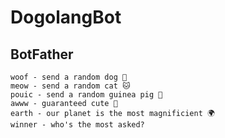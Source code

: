 # DogolangBot

## BotFather

```
woof - send a random dog 🐶
meow - send a random cat 🐱
pouic - send a random guinea pig 🐹
awww - guaranteed cute 🥰
earth - our planet is the most magnificient 🌍
winner - who's the most asked?
```
